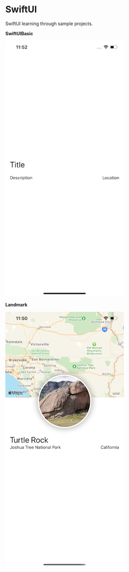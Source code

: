 # SwiftUI
SwiftUI learning through sample projects.

<b>SwiftUIBasic</b>

![alt text](https://github.com/runrunrun/SwiftUI/blob/master/Documents/SwiftUI%20Basic%20Stack.png)


<b>Landmark</b>

![alt text](https://github.com/runrunrun/SwiftUI/blob/master/Documents/SwiftUI%20Landmark.png)
